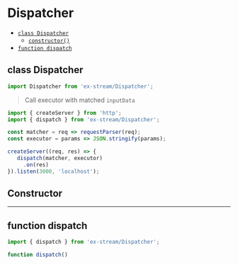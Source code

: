 # Dispatcher

- [`class Dispatcher`](#class-dispatcher)
  - [`constructor()`](#dispatcher-constructor-constructor)
- [`function dispatch`](#function-dispatch)

<a id="class-dispatcher"></a><h2>class Dispatcher</h2>
``` javascript
import Dispatcher from 'ex-stream/Dispatcher';
```
> Call executor with matched `inputData`



``` javascript
import { createServer } from 'http';
import { dispatch } from 'ex-stream/Dispatcher';

const matcher = req => requestParser(req);
const executor = params => JSON.stringify(params);

createServer((req, res) => {
   dispatch(matcher, executor)
     .on(res)
}).listen(3000, 'localhost');
```



<h2>Constructor</h2>
<a id="dispatcher-constructor-constructor"></a>


---

<a id="function-dispatch"></a><h2>function dispatch</h2>
``` javascript
import { dispatch } from 'ex-stream/Dispatcher';
```
``` javascript
function dispatch()
```
